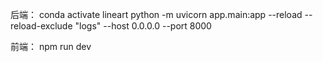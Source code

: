 后端：
conda activate lineart
python -m uvicorn app.main:app --reload --reload-exclude "logs" --host 0.0.0.0 --port 8000

前端：
npm run dev
